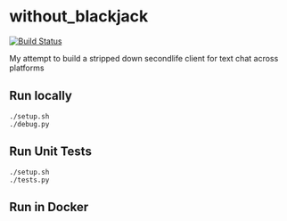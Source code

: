 without_blackjack
==============
[![Build Status](https://travis-ci.org/rgooler/without_blackjack.svg?branch=master)](https://travis-ci.org/rgooler/without_blackjack)

My attempt to build a stripped down secondlife client for text chat across platforms

Run locally
-----------
    ./setup.sh
    ./debug.py


Run Unit Tests
--------------
    ./setup.sh
    ./tests.py


Run in Docker
-------------
